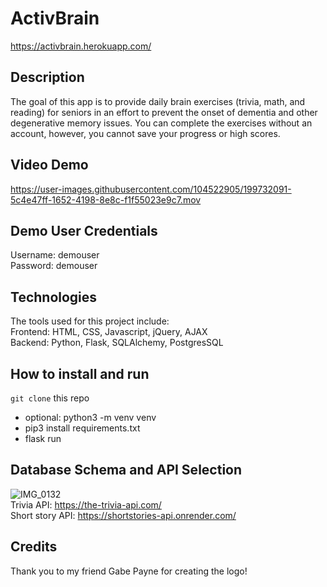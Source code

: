 # ActivBrain
https://activbrain.herokuapp.com/
## Description
The goal of this app is to provide daily brain exercises (trivia, math, and reading) for seniors in an effort to prevent the onset of dementia and other degenerative memory issues. 
 You can complete the exercises without an account, however, you cannot save your progress or high scores.
 
## Video Demo 




https://user-images.githubusercontent.com/104522905/199732091-5c4e47ff-1652-4198-8e8c-f1f55023e9c7.mov





## Demo User Credentials
Username: demouser  
Password: demouser

## Technologies
The tools used for this project include:  
  Frontend: HTML, CSS, Javascript, jQuery, AJAX   
  Backend: Python, Flask, SQLAlchemy, PostgresSQL

## How to install and run
```git clone``` this repo
- optional: python3 -m venv venv
- pip3 install requirements.txt
- flask run

## Database Schema and API Selection
![IMG_0132](https://user-images.githubusercontent.com/104522905/199739820-f5c9ca68-9681-49b6-a9a2-ec500ff66859.jpg)  
Trivia API: https://the-trivia-api.com/   
Short story API: https://shortstories-api.onrender.com/   
## Credits
Thank you to my friend Gabe Payne for creating the logo!
